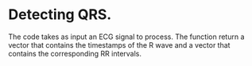 # Detecting QRS. 
The code takes as input an ECG signal to process. The function return a vector that contains the timestamps 
of the R wave and a vector that contains the corresponding RR intervals. 
